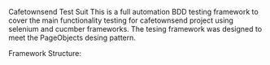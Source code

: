 Cafetownsend Test Suit
This is a full automation BDD testing framework to cover the main functionality testing for cafetownsend project using selenium and cucmber frameworks. The tesing framework was designed to meet the PageObjects desing pattern.



Framework Structure:
